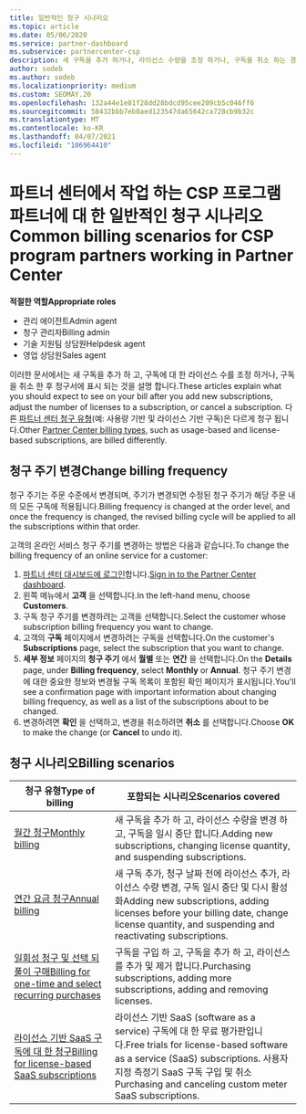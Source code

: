 ```yaml
---
title: 일반적인 청구 시나리오
ms.topic: article
ms.date: 05/06/2020
ms.service: partner-dashboard
ms.subservice: partnercenter-csp
description: 새 구독을 추가 하거나, 라이선스 수량을 조정 하거나, 구독을 취소 하는 경우 대금 청구를 살펴보세요. 사용량 기반 및 라이선스 기반 구독이 어떻게 다른 지 확인 합니다.
author: sodeb
ms.author: sodeb
ms.localizationpriority: medium
ms.custom: SEOMAY.20
ms.openlocfilehash: 132a44e1e81f28dd28bdcd95cee209cb5c046ff6
ms.sourcegitcommit: 58432bbb7eb0aed123547da65642ca728cb9b32c
ms.translationtype: MT
ms.contentlocale: ko-KR
ms.lasthandoff: 04/07/2021
ms.locfileid: "106964410"
---
```

# <a name="common-billing-scenarios-for-csp-program-partners-working-in-partner-center"></a><span data-ttu-id="f8423-104">파트너 센터에서 작업 하는 CSP 프로그램 파트너에 대 한 일반적인 청구 시나리오</span><span class="sxs-lookup"><span data-stu-id="f8423-104">Common billing scenarios for CSP program partners working in Partner Center</span></span>

<span data-ttu-id="f8423-105">**적절한 역할**</span><span class="sxs-lookup"><span data-stu-id="f8423-105">**Appropriate roles**</span></span>

- <span data-ttu-id="f8423-106">관리 에이전트</span><span class="sxs-lookup"><span data-stu-id="f8423-106">Admin agent</span></span>
- <span data-ttu-id="f8423-107">청구 관리자</span><span class="sxs-lookup"><span data-stu-id="f8423-107">Billing admin</span></span>
- <span data-ttu-id="f8423-108">기술 지원팀 상담원</span><span class="sxs-lookup"><span data-stu-id="f8423-108">Helpdesk agent</span></span>
- <span data-ttu-id="f8423-109">영업 상담원</span><span class="sxs-lookup"><span data-stu-id="f8423-109">Sales agent</span></span>

<span data-ttu-id="f8423-110">이러한 문서에서는 새 구독을 추가 하 고, 구독에 대 한 라이선스 수를 조정 하거나, 구독을 취소 한 후 청구서에 표시 되는 것을 설명 합니다.</span><span class="sxs-lookup"><span data-stu-id="f8423-110">These articles explain what you should expect to see on your bill after you add new subscriptions, adjust the number of licenses to a subscription, or cancel a subscription.</span></span> <span data-ttu-id="f8423-111">다른 [파트너 센터 청구 유형](billing-different-types.md)(예: 사용량 기반 및 라이선스 기반 구독)은 다르게 청구 됩니다.</span><span class="sxs-lookup"><span data-stu-id="f8423-111">Other [Partner Center billing types](billing-different-types.md), such as usage-based and license-based subscriptions, are billed differently.</span></span>


## <a name="change-billing-frequency"></a><span data-ttu-id="f8423-112">청구 주기 변경</span><span class="sxs-lookup"><span data-stu-id="f8423-112">Change billing frequency</span></span>

<span data-ttu-id="f8423-113">청구 주기는 주문 수준에서 변경되며, 주기가 변경되면 수정된 청구 주기가 해당 주문 내의 모든 구독에 적용됩니다.</span><span class="sxs-lookup"><span data-stu-id="f8423-113">Billing frequency is changed at the order level, and once the frequency is changed, the revised billing cycle will be applied to all the subscriptions within that order.</span></span> 

<span data-ttu-id="f8423-114">고객의 온라인 서비스 청구 주기를 변경하는 방법은 다음과 같습니다.</span><span class="sxs-lookup"><span data-stu-id="f8423-114">To change the billing frequency of an online service for a customer:</span></span>

1. <span data-ttu-id="f8423-115">[파트너 센터 대시보드에 로그인](https://partner.microsoft.com/dashboard/home)합니다.</span><span class="sxs-lookup"><span data-stu-id="f8423-115">[Sign in to the Partner Center dashboard](https://partner.microsoft.com/dashboard/home).</span></span>
2. <span data-ttu-id="f8423-116">왼쪽 메뉴에서 **고객** 을 선택합니다.</span><span class="sxs-lookup"><span data-stu-id="f8423-116">In the left-hand menu, choose **Customers**.</span></span>
3. <span data-ttu-id="f8423-117">구독 청구 주기를 변경하려는 고객을 선택합니다.</span><span class="sxs-lookup"><span data-stu-id="f8423-117">Select the customer whose subscription billing frequency you want to change.</span></span>
4. <span data-ttu-id="f8423-118">고객의 **구독** 페이지에서 변경하려는 구독을 선택합니다.</span><span class="sxs-lookup"><span data-stu-id="f8423-118">On the customer's **Subscriptions** page, select the subscription that you want to change.</span></span>
5. <span data-ttu-id="f8423-119">**세부 정보** 페이지의 **청구 주기** 에서 **월별** 또는 **연간** 을 선택합니다.</span><span class="sxs-lookup"><span data-stu-id="f8423-119">On the **Details** page, under **Billing frequency**, select **Monthly** or **Annual**.</span></span> <span data-ttu-id="f8423-120">청구 주기 변경에 대한 중요한 정보와 변경될 구독 목록이 포함된 확인 페이지가 표시됩니다.</span><span class="sxs-lookup"><span data-stu-id="f8423-120">You'll see a confirmation page with important information about changing billing frequency, as well as a list of the subscriptions about to be changed.</span></span>
6. <span data-ttu-id="f8423-121">변경하려면 **확인** 을 선택하고, 변경을 취소하려면 **취소** 를 선택합니다.</span><span class="sxs-lookup"><span data-stu-id="f8423-121">Choose **OK** to make the change (or **Cancel** to undo it).</span></span>

## <a name="billing-scenarios"></a><span data-ttu-id="f8423-122">청구 시나리오</span><span class="sxs-lookup"><span data-stu-id="f8423-122">Billing scenarios</span></span>

| <span data-ttu-id="f8423-123">청구 유형</span><span class="sxs-lookup"><span data-stu-id="f8423-123">Type of billing</span></span> | <span data-ttu-id="f8423-124">포함되는 시나리오</span><span class="sxs-lookup"><span data-stu-id="f8423-124">Scenarios covered</span></span> |
| --------------- | ----------------- |
| [<span data-ttu-id="f8423-125">월간 청구</span><span class="sxs-lookup"><span data-stu-id="f8423-125">Monthly billing</span></span>](common-billing-scenarios-monthly.md) | <span data-ttu-id="f8423-126">새 구독을 추가 하 고, 라이선스 수량을 변경 하 고, 구독을 일시 중단 합니다.</span><span class="sxs-lookup"><span data-stu-id="f8423-126">Adding new subscriptions, changing license quantity, and suspending subscriptions.</span></span> |
| [<span data-ttu-id="f8423-127">연간 요금 청구</span><span class="sxs-lookup"><span data-stu-id="f8423-127">Annual billing</span></span>](common-billing-scenarios-annual.md) | <span data-ttu-id="f8423-128">새 구독 추가, 청구 날짜 전에 라이선스 추가, 라이선스 수량 변경, 구독 일시 중단 및 다시 활성화</span><span class="sxs-lookup"><span data-stu-id="f8423-128">Adding new subscriptions, adding licenses before your billing date, change license quantity, and suspending and reactivating subscriptions.</span></span> |
| [<span data-ttu-id="f8423-129">일회성 청구 및 선택 되풀이 구매</span><span class="sxs-lookup"><span data-stu-id="f8423-129">Billing for one-time and select recurring purchases</span></span>](common-billing-scenarios-onetime-recurring.md) | <span data-ttu-id="f8423-130">구독을 구입 하 고, 구독을 추가 하 고, 라이선스를 추가 및 제거 합니다.</span><span class="sxs-lookup"><span data-stu-id="f8423-130">Purchasing subscriptions, adding more subscriptions, adding and removing licenses.</span></span> |
| [<span data-ttu-id="f8423-131">라이선스 기반 SaaS 구독에 대 한 청구</span><span class="sxs-lookup"><span data-stu-id="f8423-131">Billing for license-based SaaS subscriptions</span></span>](common-billing-scenarios-saas.md) | <span data-ttu-id="f8423-132">라이선스 기반 SaaS (software as a service) 구독에 대 한 무료 평가판입니다.</span><span class="sxs-lookup"><span data-stu-id="f8423-132">Free trials for license-based software as a service (SaaS) subscriptions.</span></span> <span data-ttu-id="f8423-133">사용자 지정 측정기 SaaS 구독 구입 및 취소</span><span class="sxs-lookup"><span data-stu-id="f8423-133">Purchasing and canceling custom meter SaaS subscriptions.</span></span> |
